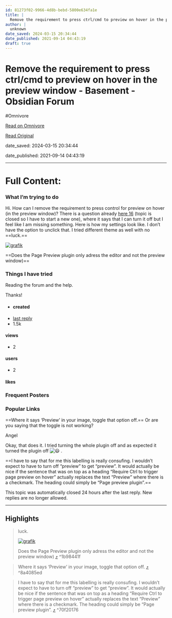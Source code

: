 ```yaml
---
id: 81273f02-9966-4d8b-bebd-5800e634fa1e
title: |
  Remove the requirement to press ctrl/cmd to preview on hover in the preview window - Basement - Obsidian Forum
author: |
  unknown
date_saved: 2024-03-15 20:34:44
date_published: 2021-09-14 04:43:19
draft: true
---
```


# Remove the requirement to press ctrl/cmd to preview on hover in the preview window - Basement - Obsidian Forum
#Omnivore

[Read on Omnivore](https://omnivore.app/me/remove-the-requirement-to-press-ctrl-cmd-to-preview-on-hover-in--18e44aeb667)

[Read Original](https://forum.obsidian.md/t/remove-the-requirement-to-press-ctrl-cmd-to-preview-on-hover-in-the-preview-window/24139)

date_saved: 2024-03-15 20:34:44

date_published: 2021-09-14 04:43:19

--- 

# Full Content: 

### [](#what-im-trying-to-do-1)What I’m trying to do

Hi. How can I remove the requirement to press control for preview on hover (in the preview window)? There is a question already [here 16](https://forum.obsidian.md/t/how-can-i-configure-page-preview-do-not-require-ctrl-cmd-on-hover-in-preview-mode/18557) (topic is closed so I have to start a new one), where it says that I can turn it off but I feel like I am missing something. Here is how my settings look like. I don’t have the option to unclick that. I tried different theme as well with no ==luck.==

[![grafik](https://proxy-prod.omnivore-image-cache.app/690x420,sESVV3igKmJFPmSDZWuR_wWpzVHHsFnwXirUndxUujQA/https://forum.obsidian.md/uploads/default/optimized/3X/f/c/fce087c925f4b18cd99da1fca6017e1006d8b681_2_690x420.png)](https://forum.obsidian.md/uploads/default/original/3X/f/c/fce087c925f4b18cd99da1fca6017e1006d8b681.png "grafik")

==Does the Page Preview plugin only adress the editor and not the preview window)==

### [](#things-i-have-tried-2)Things I have tried

Reading the forum and the help.

Thanks!

* #### created
* [ last reply ](https://forum.obsidian.md/t/remove-the-requirement-to-press-ctrl-cmd-to-preview-on-hover-in-the-preview-window/24139/4)
* 1.5k  
#### views
* 2  
#### users
* 2  
#### likes

### Frequent Posters

### Popular Links

==Where it says ‘Preview’ in your image, toggle that option off.== Or are you saying that the toggle is not working?

Angel

Okay, that does it. I tried turning the whole plugin off and as expected it turned the plugin off ![:smiley:](https://proxy-prod.omnivore-image-cache.app/0x0,sxb1sOiBMk5grX3x7PGZBDWT7bSOREZst6FtH_b8PG6I/https://forum.obsidian.md/images/emoji/apple/smiley.png?v=10 ":smiley:") .

==I have to say that for me this labelling is really consufing. I wouldn’t expect to have to turn off “preview” to get “preview”. It would actually be nice if the sentence that was on top as a heading “Require Ctrl to trigger page preview on hover” actually replaces the text “Preview” where there is a checkmark. The heading could simply be “Page preview plugin”.==

This topic was automatically closed 24 hours after the last reply. New replies are no longer allowed.

---

## Highlights

> luck.
> 
> [![grafik](https://proxy-prod.omnivore-image-cache.app/690x420,sESVV3igKmJFPmSDZWuR_wWpzVHHsFnwXirUndxUujQA/https://forum.obsidian.md/uploads/default/optimized/3X/f/c/fce087c925f4b18cd99da1fca6017e1006d8b681_2_690x420.png)](https://forum.obsidian.md/uploads/default/original/3X/f/c/fce087c925f4b18cd99da1fca6017e1006d8b681.png "grafik")
> 
> Does the Page Preview plugin only adress the editor and not the preview window) [⤴️](https://omnivore.app/me/remove-the-requirement-to-press-ctrl-cmd-to-preview-on-hover-in--18e44aeb667#1b98441f-a783-44f8-b6f0-35e715d7c14e)  ^1b98441f

> Where it says ‘Preview’ in your image, toggle that option off. [⤴️](https://omnivore.app/me/remove-the-requirement-to-press-ctrl-cmd-to-preview-on-hover-in--18e44aeb667#8a4085ed-2dac-4127-b963-5d339d99d2fa)  ^8a4085ed

> I have to say that for me this labelling is really consufing. I wouldn’t expect to have to turn off “preview” to get “preview”. It would actually be nice if the sentence that was on top as a heading “Require Ctrl to trigger page preview on hover” actually replaces the text “Preview” where there is a checkmark. The heading could simply be “Page preview plugin”. [⤴️](https://omnivore.app/me/remove-the-requirement-to-press-ctrl-cmd-to-preview-on-hover-in--18e44aeb667#70f20176-52c2-4a5a-ba63-8a1d02c495cd)  ^70f20176

